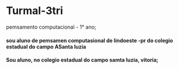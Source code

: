 # Turmal-3tri
pemsamento computacional - 1° ano;
#### sou aluno de pemsamen computasional de lindoeste -pr do colegio estadual do campo ASanta luzia
#### Sou aluno, no colegio estadual do campo samta luzia, vitoria;  
##
